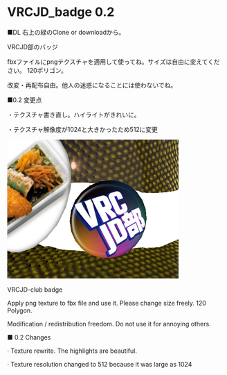 # VRCJD_badge 0.2


■DL 右上の緑のClone or downloadから。

VRCJD部のバッジ

fbxファイルにpngテクスチャを適用して使ってね。サイズは自由に変えてください。
120ポリゴン。

改変・再配布自由。他人の迷惑になることには使わないでね。


■0.2 変更点

・テクスチャ書き直し。ハイライトがきれいに。

・テクスチャ解像度が1024と大きかったため512に変更

<img src="https://raw.githubusercontent.com/noriben327/VRCJD_badge/master/vrcjd_sample.jpg">

VRCJD-club badge

Apply png texture to fbx file and use it. Please change size freely. 120 Polygon.

Modification / redistribution freedom. Do not use it for annoying others.

■ 0.2 Changes

· Texture rewrite. The highlights are beautiful.

· Texture resolution changed to 512 because it was large as 1024
